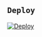 ## `Deploy`
[![Deploy](https://www.herokucdn.com/deploy/button.svg)](https://www.heroku.com/deploy?template=https://github.com/revandanta/bug-bot/)
